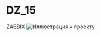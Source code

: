 # DZ_15
ZABBIX
![Иллюстрация к проекту](https://github.com/asm1213/dz_otus/DZ_15/blob/main/scr1.png)
